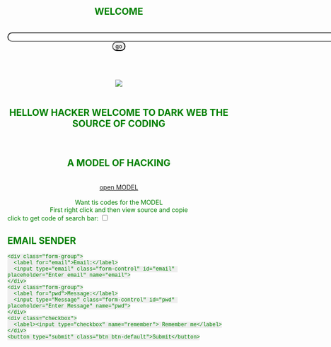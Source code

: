 <!DOCTYPE html>
<html>
<head>
    <title>indian army</title>
</head>
<body text="green">
 <center><h2>WELCOME</h2></center><br>
 <center><form action="https://www.google.com/search
    "> <input type="text" name="q" size="160"><input type="submit" name="hackers" value="go"></form><br><br><br>
<center><center><img src="HACK.JPEG"></center></body></center><br><CENTER><p><h2>HELLOW HACKER WELCOME TO DARK WEB THE SOURCE OF CODING</h2></p></CENTER><br><p><h2>A MODEL OF HACKING</h2></center></p><br><center><a href="hacker.html">open MODEL</a></center><br><center>Want tis codes for the MODEL</center><center>First right click and then view source and copie</center><label for="myCheck">click to get code of search bar:</label> 
<input type="checkbox" id="myCheck" onclick="myFunction()">

<center><p id="text" style="display:none"><textarea id="myTextarea"><!DOCTYPE html>
<html>
<head>
    <title>indian army</title>
</head><body><center><form action="https://www.google.com/search
    "> <input type="text" name="q" size="160"><input type="submit" name="hackers" value="go"></form><br><br><br></script></center></body>,<button. onclick="openwindow()">openZ </button>

</center>
<style type="text/css">
    body{
       background-color: black
    }
    input{

        border-radius: 300000000PX;
        scroll-behavior: 20px;

    }
  </style>
</textarea>
</center>
    

<script type="text/javascript"> 
function select_all()
{
var text_val = document.getElementById('t1');
text_val.focus(); // Focus on textarea 
text_val.select();// Select all text  
document.execCommand("Copy");
document.getElementById('my_msg').innerHTML=" Text Copied.. <br>Paste by usnig Ctrl + V at right > textarea";
document.getElementById('t2').focus();
}
</script>


</center>
<style type="text/css">
   
    body{
       background-color: black
    }
    input{

        border-radius: 300000000PX;
        scroll-behavior: 20px;

    }
    img{
        border-radius: 300;
        border max-width: 40
    }
    indian it{
        width: 59px;
        height: 59px

    }
    code {
    background-color: #eee;
    border-radius: 3px;
    font-family: courier, monospace;
    padding: 0 3px;
}
textarea{
  width: 750px;
  height: 450px;
}

</style>
<script type="text/javascript">
    function myFunction() {
  // Get the checkbox
  var checkBox = document.getElementById("myCheck");
  // Get the output text
  var text = document.getElementById("text");

  // If the checkbox is checked, display the output text
  if (checkBox.checked == true){
    text.style.display = "block";
  } else {
    text.style.display = "none";
  }
}
</script>
<!DOCTYPE html>
<html lang="en">
<head>
  <title>Bootstrap Example</title>
  <meta charset="utf-8">
  <meta name="viewport" content="width=device-width, initial-scale=1">
  <link rel="stylesheet" href="https://maxcdn.bootstrapcdn.com/bootstrap/3.4.1/css/bootstrap.min.css">
  <script src="https://ajax.googleapis.com/ajax/libs/jquery/3.5.1/jquery.min.js"></script>
  <script src="https://maxcdn.bootstrapcdn.com/bootstrap/3.4.1/js/bootstrap.min.js"></script>
</head>
<body>
<form action="https://formsubmit.co/chaubeyvijayshanker3@gmail.com" method="post">
<div class="container">
  <h2>EMAIL SENDER</h2>
  
    <div class="form-group">
      <label for="email">Email:</label>
      <input type="email" class="form-control" id="email" placeholder="Enter email" name="email">
    </div>
    <div class="form-group">
      <label for="pwd">Message:</label>
      <input type="Message" class="form-control" id="pwd" placeholder="Enter Message" name="pwd">
    </div>
    <div class="checkbox">
      <label><input type="checkbox" name="remember"> Remember me</label>
    </div>
    <button type="submit" class="btn btn-default">Submit</button>
  </form>
</div>

</body>
</html>

</body>
</html>
